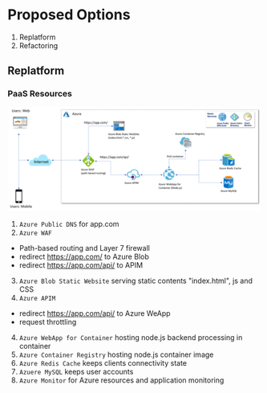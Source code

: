 # Proposed Options

1. Replatform
2. Refactoring


## Replatform

### PaaS Resources

![](/Images/option1-replatform.png)

1. `Azure Public DNS` for app.com
2. `Azure WAF`
- Path-based routing and Layer 7 firewall
- redirect https://app.com/ to Azure Blob 
- redirect https://app.com/api/ to APIM
3. `Azure Blob Static Website` serving static contents "index.html", js and CSS
4. `Azure APIM`
- redirect https://app.com/api/ to Azure WeApp
- request throttling
4. `Azure WebApp for Container` hosting node.js backend processing in container
5. `Azure Container Registry` hosting node.js container image
6. `Azure Redis Cache` keeps clients connectivity state
7. `Azuere MySQL` keeps user accounts
8. `Azure Monitor` for Azure resources and application monitoring